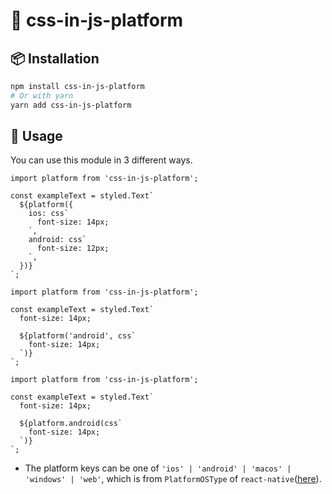 # 🛫 css-in-js-platform

## 📦 Installation

```bash
npm install css-in-js-platform
# Or with yarn
yarn add css-in-js-platform
```

## 🚀 Usage
You can use this module in 3 different ways.

```tsx
import platform from 'css-in-js-platform';

const exampleText = styled.Text`
  ${platform({
    ios: css`
      font-size: 14px;
    `,
    android: css`
      font-size: 12px;
    `,
  })}
`;
```

```tsx
import platform from 'css-in-js-platform';

const exampleText = styled.Text`
  font-size: 14px;

  ${platform('android', css`
    font-size: 14px;
  `)}
`;
```

```tsx
import platform from 'css-in-js-platform';

const exampleText = styled.Text`
  font-size: 14px;

  ${platform.android(css`
    font-size: 14px;
  `)}
`;
```

- The platform keys can be one of `'ios' | 'android' | 'macos' | 'windows' | 'web'`, which is from `PlatformOSType` of `react-native`([here](https://github.com/DefinitelyTyped/DefinitelyTyped/blob/master/types/react-native/index.d.ts#L5755)).
